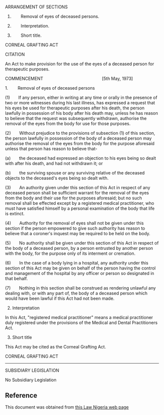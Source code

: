 # 

ARRANGEMENT OF SECTIONS

1.        Removal of eyes of deceased persons.

2.        Interpretation.

3.        Short title.

CORNEAL GRAFTING ACT

CITATION

An Act to make provision for the use of the eyes of a deceased person for therapeutic purposes.

COMMENCEMENT                                                 [5th May, 1973]

1.        Removal of eyes of deceased persons

(1)       If any person, either in writing at any time or orally in the presence of two or more witnesses during his last illness, has expressed a request that his eyes be used for therapeutic purposes after his death, the person lawfully in possession of his body after his death may, unless he has reason to believe that the request was subsequently withdrawn, authorise the removal of the eyes from the body for use for those purposes.

(2)       Without prejudice to the provisions of subsection (1) of this section, the person lawfully in possession of the body of a deceased person may authorise the removal of the eyes from the body for the purpose aforesaid unless that person has reason to believe that-

(a)       the deceased had expressed an objection to his eyes being so dealt with after his death, and had not withdrawn it; or

(b)       the surviving spouse or any surviving relative of the deceased objects to the deceased's eyes being so dealt with.

(3)       An authority given under this section of this Act in respect of any deceased person shall be sufficient warrant for the removal of the eyes from the body and their use for the purposes aforesaid; but no such removal shall be effected except by a registered medical practitioner, who must have satisfied himself by a personal examination of the body that life is extinct.

(4)       Authority for the removal of eyes shall not be given under this section if the person empowered to give such authority has reason to believe that a coroner's inquest may be required to be held on the body.

(5)       No authority shall be given under this section of this Act in respect of the body of a deceased person, by a person entrusted by another person with the body, for the purpose only of its interment or cremation.

(6)       In the case of a body lying in a hospital, any authority under this section of this Act may be given on behalf of the person having the control and management of the hospital by any officer or person so designated in that behalf.

(7)       Nothing in this section shall be construed as rendering unlawful any dealing with, or with any part of, the body of a deceased person which would have been lawful if this Act had not been made.

2. Interpretation

In this Act, "registered medical practitioner" means a medical practitioner duly registered under the provisions of the Medical and Dental Practitioners Act.

3. Short title

This Act may be cited as the Corneal Grafting Act.

CORNEAL GRAFTING ACT

-----------------------------------------

SUBSIDIARY LEGISLATION

No Subsidiary Legislation

## Reference

This document was obtained from [this Law Nigeria web page](http://www.lawnigeria.com/LFN/C/Corneal-Grafting-Act.php)